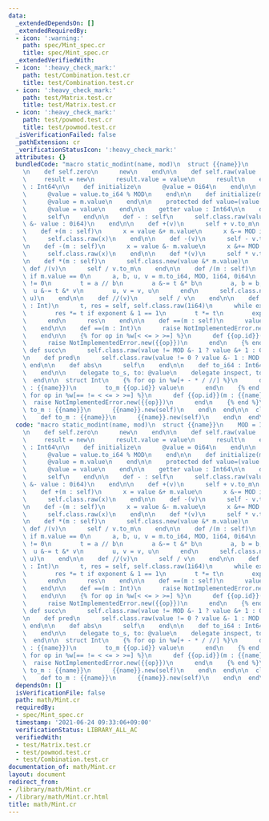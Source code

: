 ```yaml
---
data:
  _extendedDependsOn: []
  _extendedRequiredBy:
  - icon: ':warning:'
    path: spec/Mint_spec.cr
    title: spec/Mint_spec.cr
  _extendedVerifiedWith:
  - icon: ':heavy_check_mark:'
    path: test/Combination.test.cr
    title: test/Combination.test.cr
  - icon: ':heavy_check_mark:'
    path: test/Matrix.test.cr
    title: test/Matrix.test.cr
  - icon: ':heavy_check_mark:'
    path: test/powmod.test.cr
    title: test/powmod.test.cr
  _isVerificationFailed: false
  _pathExtension: cr
  _verificationStatusIcon: ':heavy_check_mark:'
  attributes: {}
  bundledCode: "macro static_modint(name, mod)\n  struct {{name}}\n    MOD = Int64.new({{mod}})\n\
    \n    def self.zero\n      new\n    end\n\n    def self.raw(value : Int64)\n \
    \     result = new\n      result.value = value\n      result\n    end\n\n    @value\
    \ : Int64\n\n    def initialize\n      @value = 0i64\n    end\n\n    def initialize(value)\n\
    \      @value = value.to_i64 % MOD\n    end\n\n    def initialize(m : self)\n\
    \      @value = m.value\n    end\n\n    protected def value=(value : Int64)\n\
    \      @value = value\n    end\n\n    getter value : Int64\n\n    def + : self\n\
    \      self\n    end\n\n    def - : self\n      self.class.raw(value != 0 ? MOD\
    \ &- value : 0i64)\n    end\n\n    def +(v)\n      self + v.to_m\n    end\n\n\
    \    def +(m : self)\n      x = value &+ m.value\n      x &-= MOD if x >= MOD\n\
    \      self.class.raw(x)\n    end\n\n    def -(v)\n      self - v.to_m\n    end\n\
    \n    def -(m : self)\n      x = value &- m.value\n      x &+= MOD if x < 0\n\
    \      self.class.raw(x)\n    end\n\n    def *(v)\n      self * v.to_m\n    end\n\
    \n    def *(m : self)\n      self.class.new(value &* m.value)\n    end\n\n   \
    \ def /(v)\n      self / v.to_m\n    end\n\n    def /(m : self)\n      raise DivisionByZeroError.new\
    \ if m.value == 0\n      a, b, u, v = m.to_i64, MOD, 1i64, 0i64\n      while b\
    \ != 0\n        t = a // b\n        a &-= t &* b\n        a, b = b, a\n      \
    \  u &-= t &* v\n        u, v = v, u\n      end\n      self.class.new(value &*\
    \ u)\n    end\n\n    def //(v)\n      self / v\n    end\n\n    def **(exponent\
    \ : Int)\n      t, res = self, self.class.raw(1i64)\n      while exponent > 0\n\
    \        res *= t if exponent & 1 == 1\n        t *= t\n        exponent >>= 1\n\
    \      end\n      res\n    end\n\n    def ==(m : self)\n      value == m.value\n\
    \    end\n\n    def ==(m : Int)\n      raise NotImplementedError.new(\"==\")\n\
    \    end\n\n    {% for op in %w[< <= > >=] %}\n      def {{op.id}}(other)\n  \
    \      raise NotImplementedError.new({{op}})\n      end\n    {% end %}\n\n   \
    \ def succ\n      self.class.raw(value != MOD &- 1 ? value &+ 1 : 0i64)\n    end\n\
    \n    def pred\n      self.class.raw(value != 0 ? value &- 1 : MOD &- 1)\n   \
    \ end\n\n    def abs\n      self\n    end\n\n    def to_i64 : Int64\n      value\n\
    \    end\n\n    delegate to_s, to: @value\n    delegate inspect, to: @value\n\
    \  end\n\n  struct Int\n    {% for op in %w[+ - * / //] %}\n      def {{op.id}}(value\
    \ : {{name}})\n        to_m {{op.id}} value\n      end\n    {% end %}\n\n    {%\
    \ for op in %w[== != < <= > >=] %}\n      def {{op.id}}(m : {{name}})\n      \
    \  raise NotImplementedError.new({{op}})\n      end\n    {% end %}\n\n    def\
    \ to_m : {{name}}\n      {{name}}.new(self)\n    end\n  end\n\n  class String\n\
    \    def to_m : {{name}}\n      {{name}}.new(self)\n    end\n  end\nend\n"
  code: "macro static_modint(name, mod)\n  struct {{name}}\n    MOD = Int64.new({{mod}})\n\
    \n    def self.zero\n      new\n    end\n\n    def self.raw(value : Int64)\n \
    \     result = new\n      result.value = value\n      result\n    end\n\n    @value\
    \ : Int64\n\n    def initialize\n      @value = 0i64\n    end\n\n    def initialize(value)\n\
    \      @value = value.to_i64 % MOD\n    end\n\n    def initialize(m : self)\n\
    \      @value = m.value\n    end\n\n    protected def value=(value : Int64)\n\
    \      @value = value\n    end\n\n    getter value : Int64\n\n    def + : self\n\
    \      self\n    end\n\n    def - : self\n      self.class.raw(value != 0 ? MOD\
    \ &- value : 0i64)\n    end\n\n    def +(v)\n      self + v.to_m\n    end\n\n\
    \    def +(m : self)\n      x = value &+ m.value\n      x &-= MOD if x >= MOD\n\
    \      self.class.raw(x)\n    end\n\n    def -(v)\n      self - v.to_m\n    end\n\
    \n    def -(m : self)\n      x = value &- m.value\n      x &+= MOD if x < 0\n\
    \      self.class.raw(x)\n    end\n\n    def *(v)\n      self * v.to_m\n    end\n\
    \n    def *(m : self)\n      self.class.new(value &* m.value)\n    end\n\n   \
    \ def /(v)\n      self / v.to_m\n    end\n\n    def /(m : self)\n      raise DivisionByZeroError.new\
    \ if m.value == 0\n      a, b, u, v = m.to_i64, MOD, 1i64, 0i64\n      while b\
    \ != 0\n        t = a // b\n        a &-= t &* b\n        a, b = b, a\n      \
    \  u &-= t &* v\n        u, v = v, u\n      end\n      self.class.new(value &*\
    \ u)\n    end\n\n    def //(v)\n      self / v\n    end\n\n    def **(exponent\
    \ : Int)\n      t, res = self, self.class.raw(1i64)\n      while exponent > 0\n\
    \        res *= t if exponent & 1 == 1\n        t *= t\n        exponent >>= 1\n\
    \      end\n      res\n    end\n\n    def ==(m : self)\n      value == m.value\n\
    \    end\n\n    def ==(m : Int)\n      raise NotImplementedError.new(\"==\")\n\
    \    end\n\n    {% for op in %w[< <= > >=] %}\n      def {{op.id}}(other)\n  \
    \      raise NotImplementedError.new({{op}})\n      end\n    {% end %}\n\n   \
    \ def succ\n      self.class.raw(value != MOD &- 1 ? value &+ 1 : 0i64)\n    end\n\
    \n    def pred\n      self.class.raw(value != 0 ? value &- 1 : MOD &- 1)\n   \
    \ end\n\n    def abs\n      self\n    end\n\n    def to_i64 : Int64\n      value\n\
    \    end\n\n    delegate to_s, to: @value\n    delegate inspect, to: @value\n\
    \  end\n\n  struct Int\n    {% for op in %w[+ - * / //] %}\n      def {{op.id}}(value\
    \ : {{name}})\n        to_m {{op.id}} value\n      end\n    {% end %}\n\n    {%\
    \ for op in %w[== != < <= > >=] %}\n      def {{op.id}}(m : {{name}})\n      \
    \  raise NotImplementedError.new({{op}})\n      end\n    {% end %}\n\n    def\
    \ to_m : {{name}}\n      {{name}}.new(self)\n    end\n  end\n\n  class String\n\
    \    def to_m : {{name}}\n      {{name}}.new(self)\n    end\n  end\nend\n"
  dependsOn: []
  isVerificationFile: false
  path: math/Mint.cr
  requiredBy:
  - spec/Mint_spec.cr
  timestamp: '2021-06-24 09:33:06+09:00'
  verificationStatus: LIBRARY_ALL_AC
  verifiedWith:
  - test/Matrix.test.cr
  - test/powmod.test.cr
  - test/Combination.test.cr
documentation_of: math/Mint.cr
layout: document
redirect_from:
- /library/math/Mint.cr
- /library/math/Mint.cr.html
title: math/Mint.cr
---
```

